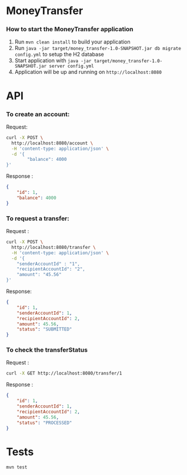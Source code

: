 # MoneyTransfer

### How to start the MoneyTransfer application

1. Run `mvn clean install` to build your application
1. Run `java -jar target/money_transfer-1.0-SNAPSHOT.jar db migrate config.yml` to setup the H2 database
1. Start application with `java -jar target/money_transfer-1.0-SNAPSHOT.jar server config.yml`
1. Application will be up and running on `http://localhost:8080`

# API
### To create an account:

Request:
```sh
curl -X POST \
  http://localhost:8080/account \
  -H 'content-type: application/json' \
  -d '{
        "balance": 4000
}'
```
Response :
```json
{
    "id": 1,
    "balance": 4000
}
```


### To request a transfer:

Request :
```sh
curl -X POST \
  http://localhost:8080/transfer \
  -H 'content-type: application/json' \
  -d '{
	"senderAccountId" : "1",
	"recipientAccountId": "2",
	"amount": "45.56"
}'
```

Response:
```json
{
    "id": 1,
    "senderAccountId": 1,
    "recipientAccountId": 2,
    "amount": 45.56,
    "status": "SUBMITTED"
}
```

### To check the transferStatus

Request :
```sh
curl -X GET http://localhost:8080/transfer/1
```

Response :
```json
{
    "id": 1,
    "senderAccountId": 1,
    "recipientAccountId": 2,
    "amount": 45.56,
    "status": "PROCESSED"
}
```

# Tests

```sh
mvn test
```
